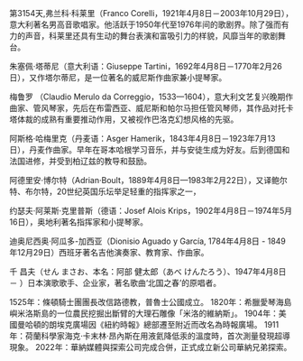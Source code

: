 第3154天,弗兰科·科莱里（Franco Corelli，1921年4月8日－2003年10月29日），意大利著名男高音歌唱家。他活跃于1950年代至1976年间的歌剧界。除了强而有力的声音，科莱里还具有生动的舞台表演和富吸引力的样貌，风靡当年的歌剧舞台。

朱塞佩·塔蒂尼（意大利语：Giuseppe Tartini，1692年4月8日－1770年2月26日），又作塔尔蒂尼，是一位著名的威尼斯作曲家兼小提琴家。

梅鲁罗 （Claudio Merulo da Correggio，1533—1604），意大利文艺复兴晚期作曲家、管风琴家，先后在布雷西亚、威尼斯和帕尔马担任管风琴师，其作品对托卡塔体裁的成熟有重要推动作用，又被视作巴洛克幻想风格的先驱。

阿斯格·哈梅里克（丹麦语：Asger Hamerik，1843年4月8日－1923年7月13日），丹麦作曲家。早年在哥本哈根学习音乐，并与安徒生成为好友。后到德国和法国进修，并受到柏辽兹的教导和鼓励。

阿德里安·博尔特（Adrian·Boult，1889年4月8日—1983年2月22日），又译鲍尔特、布尔特，20世纪英国乐坛举足轻重的指挥家之一，

约瑟夫·阿莱斯·克里普斯（德语：Josef Alois Krips，1902年4月8日－1974年5月16日），奥地利著名指挥家和小提琴家。

迪奥尼西奥·阿瓜多-加西亚（Dionisio Aguado y García, 1784年4月8日 - 1849年12月29日）西班牙著名吉他演奏家、教育家、作曲家。

千 昌夫（せん まさお、本名：阿部 健太郎（あべ けんたろう）、1947年4月8日－ ）日本演歌歌手、企业家，著名歌曲‘北国之春’的原唱者。

1525年：條頓騎士團團長改信路德教，普魯士公國成立。
1820年：希臘愛琴海島嶼米洛斯島的一位農民挖掘出斷臂的大理石雕像「米洛的維納斯」。
1904年：美國曼哈頓的朗埃克廣場因《紐約時報》總部遷至附近而改名為時報廣場。
1911年：荷蘭科學家海克·卡末林·昂內斯在用液氦降低汞的溫度時，首次測量發現超導現象。
2022年：華納媒體與探索公司完成合併，正式成立新公司華納兄弟探索。